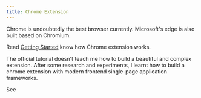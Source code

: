 ```yaml
---
title: Chrome Extension
---
```


Chrome is undoubtedly the best browser currently. Microsoft's edge is also built based on Chromium.

Read [Getting Started](https://developer.chrome.com/docs/extensions/mv3/getstarted/) know how Chrome extension works.

The official tutorial doesn't teach me how to build a beautiful and complex extension. 
After some research and experiments, I learnt how to build a chrome extension with modern frontend single-page application frameworks.

See 
